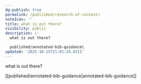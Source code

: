 ```yaml
---
dg-publish: true
permalink: /published/research-of-context/
noteIcon: ''
title: what is out there?
visibility: public
description: |-
  what is out there?

  published/annotated-bib-guidance\
updated: '2025-10-15T21:01:34.021Z'
---
```


what is out there?

[[published/annotated-bib-guidance\|annotated-bib-guidance]]
